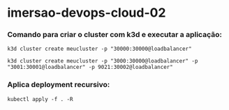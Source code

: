 # imersao-devops-cloud-02

### Comando para criar o cluster com k3d e executar a aplicação:
```k3d cluster create meucluster -p "30000:30000@loadbalancer"```

```k3d cluster create meucluster -p "3000:30000@loadbalancer" -p "3001:30001@loadbalancer" -p 9021:30002@loadbalancer"```

### Aplica deployment recursivo:
```kubectl apply -f . -R``` 
